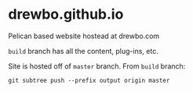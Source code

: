 drewbo.github.io
================

Pelican based website hostead at drewbo.com

`build` branch has all the content, plug-ins, etc.

Site is hosted off of `master` branch. From `build` branch:

    git subtree push --prefix output origin master

